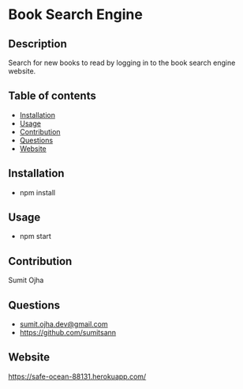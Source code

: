 # Book Search Engine

## Description

Search for new books to read by logging in to the book search engine website.

## Table of contents

- [Installation](#Installation)
- [Usage](#Usage)
- [Contribution](#Contribution)
- [Questions](#Questions)
- [Website](#Website)

## Installation

- npm install

## Usage

- npm start

## Contribution

Sumit Ojha

## Questions

- sumit.ojha.dev@gmail.com
- https://github.com/sumitsann

## Website

https://safe-ocean-88131.herokuapp.com/

